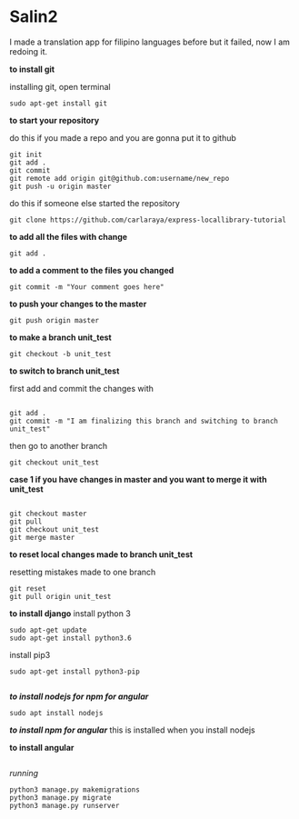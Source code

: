 # Salin2
I made a translation app for filipino languages before but it failed, now I am redoing it.


**to install git**

installing git, open terminal

```
sudo apt-get install git
```




**to start your repository**

do this if you made a repo and you are gonna put it to github
```
git init
git add .
git commit
git remote add origin git@github.com:username/new_repo
git push -u origin master
```

do this if someone else started the repository
```
git clone https://github.com/carlaraya/express-locallibrary-tutorial
```
**to add all the files with change**
```
git add .
```

**to add a comment to the files you changed**
```
git commit -m "Your comment goes here"
```

**to push your changes to the master**
```
git push origin master
```

**to make a branch unit_test**
```
git checkout -b unit_test
```

**to switch to branch unit_test**

first add and commit the changes with
```

git add .
git commit -m "I am finalizing this branch and switching to branch unit_test"
```

then go to another branch
```
git checkout unit_test
```

**case 1 if you have changes in master and you want to merge it with unit_test**

```

git checkout master
git pull
git checkout unit_test
git merge master
```


**to reset local changes made to branch unit_test**

resetting mistakes made to one branch

```
git reset
git pull origin unit_test
```

**to install django**
install python 3
```
sudo apt-get update
sudo apt-get install python3.6
```
install pip3
```
sudo apt-get install python3-pip
```


```python -m pip install Django
```
***to install nodejs for npm for angular***
```
sudo apt install nodejs
```

***to install npm for angular***
this is installed when you install nodejs


**to install angular**
```npm install -g @angular/cli
```

*running*
```
python3 manage.py makemigrations
python3 manage.py migrate
python3 manage.py runserver
```
